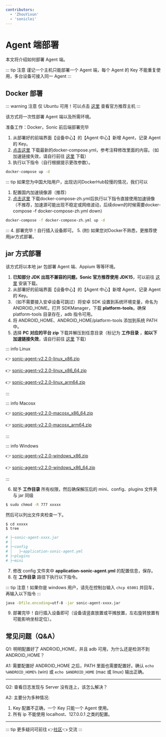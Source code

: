 ```yaml
---
contributors:
  - 'ZhouYixun'
  - 'soniclei'
---
```


# Agent 端部署

本文将介绍如何部署 Agent 端。

::: tip 注意
谨记一个主机只能部署一个 Agent 端，每个 Agent 的 Key 不能重复使用，多台设备可接入同一 Agent
:::

## Docker 部署

::: warning 注意
仅 Ubuntu 可用！可以点击 [这里](https://sonic-cloud.wiki/d/1255-agentsoniclinux) 查看官方推荐主机
:::

该方式将一次性部署 Agent 端以及所需环境。

准备工作：Docker，Sonic 前后端部署完毕

1. 从部署好的前端界面【设备中心】的【Agent 中心】新增 Agent，记录 Agent 的 Key。
2. [点击这里](https://gh.flyinbug.top/gh/https://github.com/SonicCloudOrg/sonic-agent/releases/download/v2.2.0/docker-compose.yml) 下载最新的docker-compose.yml，参考注释修改里面的内容。（如加速链接失效，请自行前往 <a href="https://github.com/SonicCloudOrg/sonic-agent/releases" target="_black">这里</a> 下载）
3. 执行以下指令（自行根据提示更改参数）。

```bash
docker-compose up -d
```
::: tip 如果您为中国大陆用户，出现访问DockerHub较慢的情况，我们可以
1. 配置国内加速镜像源（推荐）
2. <a href="https://gh.flyinbug.top/gh/https://github.com/SonicCloudOrg/sonic-agent/releases/download/v2.2.0/docker-compose-zh.yml" target="_blank">点击这里</a> 下载docker-compose-zh.yml后执行以下指令直接使用加速镜像（不推荐，加速源可能出现不稳定或网络波动，后续down的时候需要docker-compose -f docker-compose-zh.yml down）
```bash
docker-compose -f docker-compose-zh.yml up -d
```
:::
4. 部署完毕！自行插入设备即可。
5. (附) 如果您对Docker不熟悉，更推荐使用jar方式部署。

## jar 方式部署

该方式将以本地 jar 包部署 Agent 端、Appium 等等环境。

1. **已知部分 JDK 出现不兼容的问题，Sonic 官方推荐使用 JDK15**，可以前往 [这里](https://docs.aws.amazon.com/corretto/latest/corretto-15-ug/downloads-list.html) 安装下载。
2. 从部署好的前端界面【设备中心】的【Agent 中心】新增 Agent，记录 Agent 的 Key。
3. （如不需要接入安卓设备可跳过）将安卓 SDK 设置到系统环境变量，命名为 ANDROID_HOME。打开 SDKManager，下载 **platform-tools**。确保 platform-tools 目录存在，adb 指令可用。
4. 将 ANDROID_HOME、ANDROID_HOME/platform-tools 添加到系统 PATH 中。
5. 选择 **PC 对应的平台 zip** 下载并解压到任意目录（标记为 **工作目录** ，**如以下加速链接失效**，请自行前往 <a href="https://github.com/SonicCloudOrg/sonic-agent/releases" target="_blank">这里</a> 下载）

::: info Linux

👉 <a href="https://gh.flyinbug.top/gh/https://github.com/SonicCloudOrg/sonic-agent/releases/download/v2.2.0/sonic-agent-v2.2.0-linux_x86.zip" target="_blank">sonic-agent-v2.2.0-linux_x86.zip</a>

👉 <a href="https://gh.flyinbug.top/gh/https://github.com/SonicCloudOrg/sonic-agent/releases/download/v2.2.0/sonic-agent-v2.2.0-linux_x86_64.zip" target="_blank">sonic-agent-v2.2.0-linux_x86_64.zip</a>

👉 <a href="https://gh.flyinbug.top/gh/https://github.com/SonicCloudOrg/sonic-agent/releases/download/v2.2.0/sonic-agent-v2.2.0-linux_arm64.zip" target="_blank">sonic-agent-v2.2.0-linux_arm64.zip</a>

:::

::: info Macosx

👉 <a href="https://gh.flyinbug.top/gh/https://github.com/SonicCloudOrg/sonic-agent/releases/download/v2.2.0/sonic-agent-v2.2.0-macosx_x86_64.zip" target="_blank">sonic-agent-v2.2.0-macosx_x86_64.zip</a>

👉 <a href="https://gh.flyinbug.top/gh/https://github.com/SonicCloudOrg/sonic-agent/releases/download/v2.2.0/sonic-agent-v2.2.0-macosx_arm64.zip" target="_blank">sonic-agent-v2.2.0-macosx_arm64.zip</a>

:::

::: info Windows

👉 <a href="https://gh.flyinbug.top/gh/https://github.com/SonicCloudOrg/sonic-agent/releases/download/v2.2.0/sonic-agent-v2.2.0-windows_x86.zip" target="_blank">sonic-agent-v2.2.0-windows_x86.zip</a>

👉 <a href="https://gh.flyinbug.top/gh/https://github.com/SonicCloudOrg/sonic-agent/releases/download/v2.2.0/sonic-agent-v2.2.0-windows_x86_64.zip" target="_blank">sonic-agent-v2.2.0-windows_x86_64.zip</a>

:::

6. 赋予 **工作目录** 所有权限，然后确保解压后的 mini、config、plugins 文件夹与 jar 同级

```bash
$ sudo chmod -R 777 xxxxx
```

然后可以列出文件夹检查一下。

```bash
$ cd xxxxx
$ tree

# ├─sonic-agent-xxxx.jar
# │
# ├─config
# │   ├─application-sonic-agent.yml
# ├─plugins
# ├─mini
```

7. 修改 config 文件夹中 **application-sonic-agent.yml** 的配置信息，保存。
8. 在 **工作目录** 路径下执行以下指令。

::: tip
注意！如果你是 windows 用户，请先在控制台输入 `chcp 65001` 并回车，再输入以下指令
:::

```bash
java -Dfile.encoding=utf-8 -jar sonic-agent-xxxx.jar
```

9. 部署完毕！自行插入设备即可（设备请竖直放置或平摊放置，左右旋转放置有可能影响坐标定位）。

## 常见问题（Q&A）

Q1: 明明配置好了 ANDROID_HOME，并且 adb 可用，为什么还是检测不到 ANDROID_HOME？

A1: 需要配置好 ANDROID_HOME 之后，PATH 里面也需要配置好。确认 `echo %ANDROID_HOME%` (win) 或 `echo $ANDROID_HOME` (mac 或 linux) 输出正确。

---

Q2: 查看日志发现与 Server 没有连上，该怎么解决？

A2: 主要分为多种情况:

1. Key 配置不正确，一个 Key 只能一个 Agent 使用。
2. 所有 ip 不能使用 localhost、127.0.0.1 之类的配置。

---

::: tip
更多疑问可前往 👉[社区](https://sonic-cloud.wiki)👈 交流
:::
